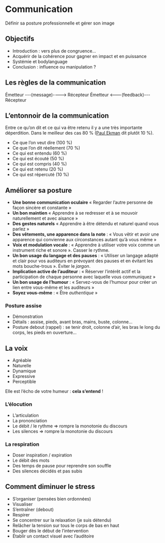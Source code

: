 # Communication

Définir sa posture professionnelle et gérer son image

## Objectifs 

- Introduction : vers plus de congruence...
- Acquérir de la cohérence pour gagner en impact et en puissance
- Systémie et bodylanguage
- Conclusion : influence ou manipulation ?

## Les règles de la communication

Émetteur ---(message)----> Récepteur
Émetteur <---(feedback)--- Récepteur

## L’entonnoir de la communication

Entre ce qu’on dit et ce qui va être retenu il y a une très importante déperdition. Dans le meilleur des cas 80 % ([Paul Ekman](http://fr.wikipedia.org/wiki/Paul_Ekman) dit plutôt 10 %).

- Ce que l’on veut dire (100 %)
- Ce que l’on dit réellement (70 %)
- Ce qui est entendu (60 %)
- Ce qui est écouté (50 %)
- Ce qui est compris (40 %)
- Ce qui est retenu (20 %)
- Ce qui est répercuté (10 %)

## Améliorer sa posture

- __Une bonne communication oculaire__ « Regarder l’autre personne de façon sincère et constante »
- __Un bon maintien__ « Apprendre à se redresser et à se mouvoir naturellement et avec aisance »
- __Des gestes naturels__ « Apprendre à être détendu et naturel quand vous parlez »
- __Des vêtements, une apparence dans la note__ : « Vous vêtir et avoir une apparence qui convienne aux circonstances autant qu’à vous même »
- __Voix et modulation vocale__ : « Apprendre à utiliser votre voix comme un instrument riche et sonore ». Casser le rythme.
- __Un bon usage du langage et des pauses__ : « Utiliser un langage adapté et clair pour vos auditeurs en prévoyant des pauses et en évitant les mots bouche-trous ». Éviter le _jargon_.
- __Implication active de l’auditeur__ : « Réserver  l’intérêt actif et la participation de chaque personne avec laquelle vous communiquez »
- __Un bon usage de l’humour__ : « Servez-vous de l’humour pour créer un lien entre vous-même et les auditeurs »
- __Soyez vous-même__ : « Être _authentique_ »

### Posture assise

- Démonstration
- Détails : assise, pieds, avant bras, mains, buste, colonne…
- Posture debout (rappel) : se tenir droit, colonne d’air, les bras le long du corps, les pieds en ouverture…

## La voix

- Agréable
- Naturelle
- Dynamique
- Expressive
- Perceptible

Elle est l’écho de votre humeur : __cela s’entend__ !

### L’élocution

- L’articulation
- La prononciation
- Le débit / le rythme => rompre la monotonie du discours
- Les silences => rompre la monotonie du discours

### La respiration

- Doser inspiration / expiration
- Le débit des mots
- Des temps de pause pour reprendre son souffle
- Des silences décidés et pas subis

## Comment diminuer le stress

- S’organiser (pensées bien ordonnées)
- Visualiser
- S’entraîner (debout)
- Respirer
- Se concentrer sur la relaxation (je suis détendu)
- Relâcher la tension sur tous le corps de bas en haut
- Bouger dès le début de l’intervention
- Établir un contact visuel avec l’auditoire





